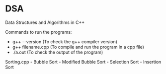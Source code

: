 # DSA
Data Structures and Algorithms in C++

<p>Commands to run the programs:
	<ul>
	<li>g++ --version (To check the g++ compiler version)</li>
	<li>g++ filename.cpp (To compile and run the program in a cpp file)</li>
	<li>./a.out (To check the output of the program)</li>
	</ul>
</p>
Sorting.cpp
	- Bubble Sort
	- Modified Bubble Sort
	- Selection Sort
	- Insertion Sort